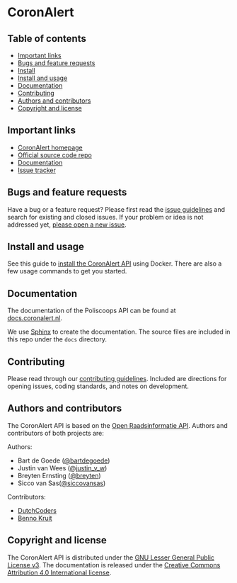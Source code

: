 # CoronAlert



## Table of contents

 - [Important links](#important-links)
 - [Bugs and feature requests](#bugs-and-feature-requests)
 - [Install](https://github.com/openstate/coronalert/blob/master/INSTALL.rst)
 - [Install and usage](#install-and-usage)
 - [Documentation](#documentation)
 - [Contributing](#contributing)
 - [Authors and contributors](#authors-and-contributors)
 - [Copyright and license](#copyright-and-license)

## Important links
 - [CoronAlert homepage](https://coronalert.nl/)
 - [Official source code repo](https://github.com/openstate/coronalert/)
 - [Documentation](http://docs.coronalert.nl/)
 - [Issue tracker](https://github.com/openstate/coronalert/issues)

## Bugs and feature requests

Have a bug or a feature request? Please first read the [issue guidelines](https://github.com/openstate/coronalert/blob/master/docs/dev/getting_started.rst) and search for existing and closed issues. If your problem or idea is not addressed yet, [please open a new issue](https://github.com/openstate/coronalert/issues/new).

## Install and usage

See this guide to [install the CoronAlert API](https://github.com/openstate/coronalert/blob/master/INSTALL.rst) using Docker. There are also a few usage commands to get you started.

## Documentation

The documentation of the Poliscoops API can be found at [docs.coronalert.nl](http://docs.coronalert.nl/).

We use [Sphinx](http://sphinx-doc.org/) to create the documentation. The source files are included in this repo under the `docs` directory.  

## Contributing

Please read through our [contributing guidelines](https://github.com/openstate/coronalert/blob/master/docs/dev/getting_started.rst). Included are directions for opening issues, coding standards, and notes on development.

## Authors and contributors

The CoronAlert API is based on the [Open Raadsinformatie API](https://github.com/openstate/open-raadsinformatie/). Authors and contributors of both projects are:

Authors:

* Bart de Goede ([@bartdegoede](https://twitter.com/bartdegoede))
* Justin van Wees ([@justin_v_w](https://twitter.com/justin_v_w))
* Breyten Ernsting ([@breyten](https://twitter.com/breyten))
* Sicco van Sas([@siccovansas](https://twitter.com/siccovansas))

Contributors:

* [DutchCoders](http://dutchcoders.io/)
* [Benno Kruit](https://github.com/bennokr)

## Copyright and license

The CoronAlert API is distributed under the [GNU Lesser General Public License v3](https://www.gnu.org/licenses/lgpl.html). The documentation is released under the [Creative Commons Attribution 4.0 International license](http://creativecommons.org/licenses/by/4.0/).
